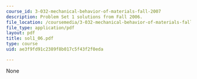 ```yaml
---
course_id: 3-032-mechanical-behavior-of-materials-fall-2007
description: Problem Set 1 solutions from Fall 2006.
file_location: /coursemedia/3-032-mechanical-behavior-of-materials-fall-2007/ae3f9fd91c2389f8b017c5f43f2f0eda_sol1_06.pdf
file_type: application/pdf
layout: pdf
title: sol1_06.pdf
type: course
uid: ae3f9fd91c2389f8b017c5f43f2f0eda

---
```

None